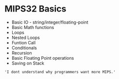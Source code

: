 # MIPS32 Basics

- Basic IO - string/integer/floating-point
- Basic Math functions
- Loops
- Nested Loops
- Funtion Call
- Conditionals
- Recursion
- Basic Floating Point operations
- Saving on Stack


`'I dont understand why programmers want more MIPS.'`